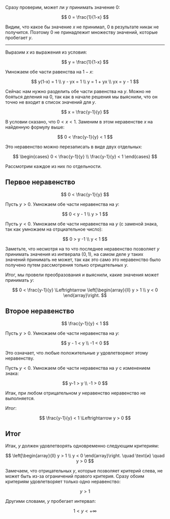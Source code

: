 Сразу проверим, может ли $y$ принимать значение $0$:

$$ 0 = \frac{1}{1-x} $$

Видим, что какое бы значение $x$ не принимал, $0$ в результате никак не получится. Поэтому $0$ не принадлежит множеству значений, которые пробегает $y$.

---

Выразим $x$ из выражения из условия:

$$ y = \frac{1}{1-x} $$

Умножаем обе части равенства на $1-x$:

$$ y(1-x) = 1 \\ y - yx = 1 \\ y = 1 + yx \\ yx = y - 1 $$

Сейчас нам нужно разделить обе части равенства на $y$. Можно не бояться деления на $0$, так как в начале решения мы выяснили, что он точно не входит в список значений для $y$.

$$ x = \frac{y-1}{y} $$

В условии сказано, что $0 < x < 1$. Заменим в этом неравенстве $x$ на найденную формулу выше:

$$ 0 < \frac{y-1}{y} < 1 $$

Это неравенство можно перезаписать в виде двух отдельных:

$$
\begin{cases}
	0 < \frac{y-1}{y}
    \\
    \frac{y-1}{y} < 1
\end{cases}
$$

Рассмотрим каждое из них по отдельности.

## Первое неравенство

$$ 0 < \frac{y-1}{y} $$

Пусть $y > 0$. Умножаем обе части неравенства на $y$:

$$ 0 < y - 1 \\ y > 1 $$

Пусть $y < 0$. Умножаем обе части неравенства на $y$ (с заменой знака, так как умножаем на отрциательное число):

$$ 0 > y -1 \\ y < 1 $$

Заметьте, что несмотря на то что последнее неравенство позволяет $y$ принимать значения из интверала $(0, 1)$, на самом деле $y$ таких значений принимать не может, так как это само это неравенство было получено путем рассмотрения только отрицательных $y$.

Итог, мы провели преобразования и выяснили, какие значения может принимать $y$:

$$ 0 < \frac{y-1}{y} \Leftrightarrow \left[\begin{array}{ll} y > 1 \\ y < 0 \end{array}\right. $$

## Второе неравенство

$$ \frac{y-1}{y} < 1 $$

Пусть $y > 0$. Умножаем обе части неравенства на $y$:

$$ y - 1 < y \\ -1 < 0 $$

Это означает, что любые положительные $y$ удовлетворяют этому неравенству.

Пусть $y< 0$. Умножаем обе части неравенства на $y$ с изменением знака:

$$ y-1 > y \\ -1 > 0 $$

Итак, при любом отрицательном $y$ неравенство неравенство не выполняется.

Итог:

$$ \frac{y-1}{y} < 1 \Leftrightarrow y > 0 $$

## Итог

Итак, $y$ должен удовлетворять одновременно следующим критериям:

$$ \left[\begin{array}{ll} y > 1 \\ y < 0 \end{array}\right. \quad \text{и} \quad y > 0 $$

Замечаем, что отрицательных $y$, которые позволяет критерий слева, не может быть из-за ограничений правого критерия. Сразу обоим критериям удовлетворяет только одно неравенство:

$$ y > 1 $$

Другими словами, $y$ пробегает интервал:

$$ 1 < y < +\infty $$